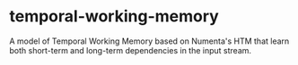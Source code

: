 # temporal-working-memory
A model of Temporal Working Memory based on Numenta's HTM that learn both short-term and long-term dependencies in the input stream.
